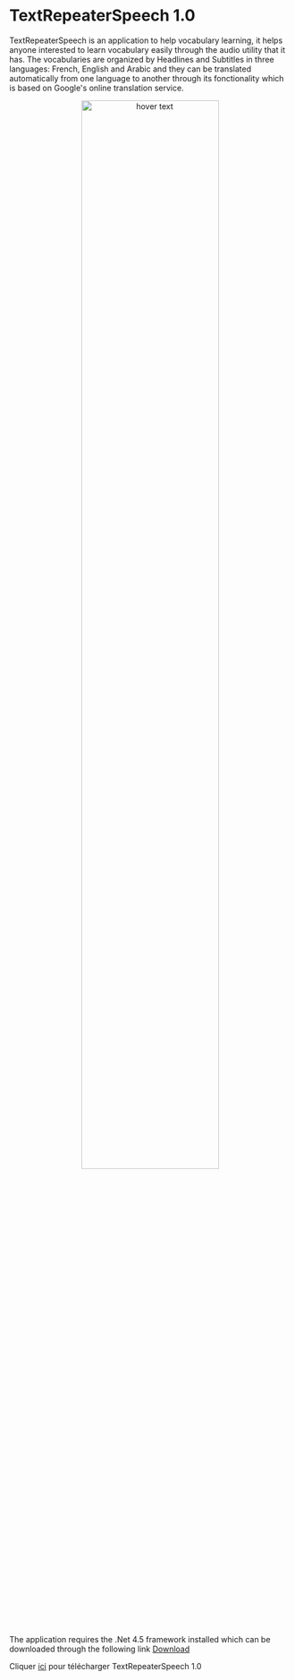 # TextRepeaterSpeech 1.0

TextRepeaterSpeech is an application to help vocabulary learning, it helps anyone interested to learn vocabulary easily through the audio utility that it has.
The vocabularies are organized by Headlines and Subtitles in three languages: French, English and Arabic and they can be translated automatically from one language to another through its fonctionality which is based on Google's online translation service.

<p align="center">
  <img src="https://github.com/anouarn/rdnti/blob/TextRepeaterSpeech-1.0/TextRepeaterSpeech.png" width="70%" title="hover text">
</p>

The application requires the .Net 4.5 framework installed which can be downloaded through the following link <a  href="https://www.microsoft.com/en-US/download/details.aspx?id=30653" >Download</a>

Cliquer <a  href="https://github.com/anouarn/rdnti/blob/TextRepeaterSpeech-1.0/TextRepeaterSpeech.exe" >ici</a> pour télécharger TextRepeaterSpeech 1.0
